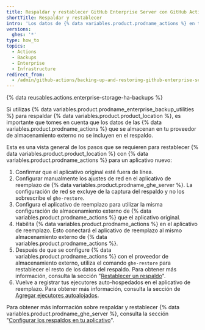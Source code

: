 ```yaml
---
title: Respaldar y restablecer GitHub Enterprise Server con GitHub Actions habilitadas
shortTitle: Respaldar y restablecer
intro: 'Los datos de {% data variables.product.prodname_actions %} en tu proveedor de almacenamiento externo no se incluyen en los respaldos normales de {% data variables.product.prodname_ghe_server %} y deben respaldarse por separado.'
versions:
  ghes: '*'
type: how_to
topics:
  - Actions
  - Backups
  - Enterprise
  - Infrastructure
redirect_from:
  - /admin/github-actions/backing-up-and-restoring-github-enterprise-server-with-github-actions-enabled
---
```


{% data reusables.actions.enterprise-storage-ha-backups %}

Si utilizas {% data variables.product.prodname_enterprise_backup_utilities %} para respaldar {% data variables.product.product_location %}, es importante que tomes en cuenta que los datos de las {% data variables.product.prodname_actions %} que se almacenan en tu proveedor de almacenamiento externo no se incluyen en el respaldo.

Esta es una vista general de los pasos que se requieren para restablecer {% data variables.product.product_location %} con {% data variables.product.prodname_actions %} para un aplicativo nuevo:

1. Confirmar que el aplicativo original esté fuera de línea.
1. Configurar manualmente los ajustes de red en el aplicativo de reemplazo de {% data variables.product.prodname_ghe_server %}. La configuración de red se excluye de la captura del respaldo y no los sobrescribe el `ghe-restore`.
1. Configura el aplicativo de reemplazo para utilizar la misma configuración de almacenamiento externo de {% data variables.product.prodname_actions %} que el aplicativo original.
1. Habilita {% data variables.product.prodname_actions %} en el aplicativo de reemplazo. Esto conectará el aplicativo de reemplazo al mismo almacenamiento externo de {% data variables.product.prodname_actions %}.
1. Después de que se configure {% data variables.product.prodname_actions %} con el proveedor de almacenamiento externo, utiliza el comando `ghe-restore` para restablecer el resto de los datos del respaldo. Para obtener más información, consulta la sección "[Restablecer un respaldo](/admin/configuration/configuring-backups-on-your-appliance#restoring-a-backup)".
1. Vuelve a registrar tus ejecutores auto-hospedados en el aplicativo de reemplazo. Para obtener más información, consulta la sección de [Agregar ejecutores autoalojados](/actions/hosting-your-own-runners/adding-self-hosted-runners).

Para obtener más información sobre respaldar y restablecer {% data variables.product.prodname_ghe_server %}, consulta la sección "[Configurar los respaldos en tu aplicativo](/admin/configuration/configuring-backups-on-your-appliance)".
